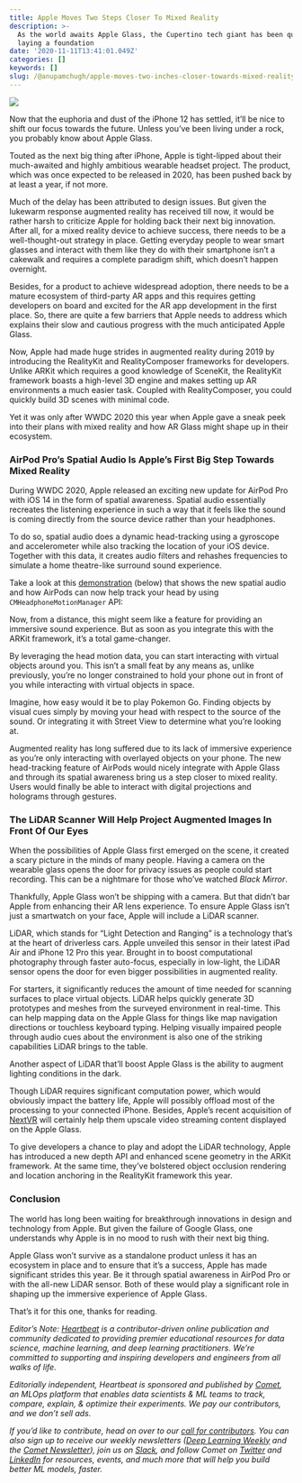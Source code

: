 ```yaml
---
title: Apple Moves Two Steps Closer To Mixed Reality
description: >-
  As the world awaits Apple Glass, the Cupertino tech giant has been quietly
  laying a foundation
date: '2020-11-11T13:41:01.049Z'
categories: []
keywords: []
slug: /@anupamchugh/apple-moves-two-inches-closer-towards-mixed-reality-81734b524509
---
```


![](/Users/anupamchugh/Downloads/medium-export-a4b48d5fe977f1f289836fecb566e574d085c11debefe6da1b475ac0c8622324/posts/md_1703150257140/img/1__dyYsj2q5N__vqUnQA9v3tfA.jpeg)

Now that the euphoria and dust of the iPhone 12 has settled, it’ll be nice to shift our focus towards the future. Unless you’ve been living under a rock, you probably know about Apple Glass.

Touted as the next big thing after iPhone, Apple is tight-lipped about their much-awaited and highly ambitious wearable headset project. The product, which was once expected to be released in 2020, has been pushed back by at least a year, if not more.

Much of the delay has been attributed to design issues. But given the lukewarm response augmented reality has received till now, it would be rather harsh to criticize Apple for holding back their next big innovation. After all, for a mixed reality device to achieve success, there needs to be a well-thought-out strategy in place. Getting everyday people to wear smart glasses and interact with them like they do with their smartphone isn’t a cakewalk and requires a complete paradigm shift, which doesn’t happen overnight.

Besides, for a product to achieve widespread adoption, there needs to be a mature ecosystem of third-party AR apps and this requires getting developers on board and excited for the AR app development in the first place. So, there are quite a few barriers that Apple needs to address which explains their slow and cautious progress with the much anticipated Apple Glass.

Now, Apple had made huge strides in augmented reality during 2019 by introducing the RealityKit and RealityComposer frameworks for developers. Unlike ARKit which requires a good knowledge of SceneKit, the RealityKit framework boasts a high-level 3D engine and makes setting up AR environments a much easier task. Coupled with RealityComposer, you could quickly build 3D scenes with minimal code.

Yet it was only after WWDC 2020 this year when Apple gave a sneak peek into their plans with mixed reality and how AR Glass might shape up in their ecosystem.

### AirPod Pro’s Spatial Audio Is Apple’s First Big Step Towards Mixed Reality

During WWDC 2020, Apple released an exciting new update for AirPod Pro with iOS 14 in the form of spatial awareness. Spatial audio essentially recreates the listening experience in such a way that it feels like the sound is coming directly from the source device rather than your headphones.

To do so, spatial audio does a dynamic head-tracking using a gyroscope and accelerometer while also tracking the location of your iOS device. Together with this data, it creates audio filters and rehashes frequencies to simulate a home theatre-like surround sound experience.

Take a look at this [demonstration](https://twitter.com/ConcreteSciFi/status/1310451660842385411) (below) that shows the new spatial audio and how AirPods can now help track your head by using `CMHeadphoneMotionManager` API:

Now, from a distance, this might seem like a feature for providing an immersive sound experience. But as soon as you integrate this with the ARKit framework, it’s a total game-changer.

By leveraging the head motion data, you can start interacting with virtual objects around you. This isn’t a small feat by any means as, unlike previously, you’re no longer constrained to hold your phone out in front of you while interacting with virtual objects in space.

Imagine, how easy would it be to play Pokemon Go. Finding objects by visual cues simply by moving your head with respect to the source of the sound. Or integrating it with Street View to determine what you’re looking at.

Augmented reality has long suffered due to its lack of immersive experience as you’re only interacting with overlayed objects on your phone. The new head-tracking feature of AirPods would nicely integrate with Apple Glass and through its spatial awareness bring us a step closer to mixed reality. Users would finally be able to interact with digital projections and holograms through gestures.

### The LiDAR Scanner Will Help Project Augmented Images In Front Of Our Eyes

When the possibilities of Apple Glass first emerged on the scene, it created a scary picture in the minds of many people. Having a camera on the wearable glass opens the door for privacy issues as people could start recording. This can be a nightmare for those who’ve watched _Black Mirror_.

Thankfully, Apple Glass won’t be shipping with a camera. But that didn’t bar Apple from enhancing their AR lens experience. To ensure Apple Glass isn’t just a smartwatch on your face, Apple will include a LiDAR scanner.

LiDAR, which stands for “Light Detection and Ranging” is a technology that’s at the heart of driverless cars. Apple unveiled this sensor in their latest iPad Air and iPhone 12 Pro this year. Brought in to boost computational photography through faster auto-focus, especially in low-light, the LiDAR sensor opens the door for even bigger possibilities in augmented reality.

For starters, it significantly reduces the amount of time needed for scanning surfaces to place virtual objects. LiDAR helps quickly generate 3D prototypes and meshes from the surveyed environment in real-time. This can help mapping data on the Apple Glass for things like map navigation directions or touchless keyboard typing. Helping visually impaired people through audio cues about the environment is also one of the striking capabilities LiDAR brings to the table.

Another aspect of LiDAR that’ll boost Apple Glass is the ability to augment lighting conditions in the dark.

Though LiDAR requires significant computation power, which would obviously impact the battery life, Apple will possibly offload most of the processing to your connected iPhone. Besides, Apple’s recent acquisition of [NextVR](https://medium.com/big-tech/the-future-of-watching-films-and-sports-is-through-virtual-reality-edf192e7711e) will certainly help them upscale video streaming content displayed on the Apple Glass.

To give developers a chance to play and adopt the LiDAR technology, Apple has introduced a new depth API and enhanced scene geometry in the ARKit framework. At the same time, they’ve bolstered object occlusion rendering and location anchoring in the RealityKit framework this year.

### Conclusion

The world has long been waiting for breakthrough innovations in design and technology from Apple. But given the failure of Google Glass, one understands why Apple is in no mood to rush with their next big thing.

Apple Glass won’t survive as a standalone product unless it has an ecosystem in place and to ensure that it’s a success, Apple has made significant strides this year. Be it through spatial awareness in AirPod Pro or with the all-new LiDAR sensor. Both of these would play a significant role in shaping up the immersive experience of Apple Glass.

That’s it for this one, thanks for reading.

_Editor’s Note:_ [_Heartbeat_](https://heartbeat.comet.ml/) _is a contributor-driven online publication and community dedicated to providing premier educational resources for data science, machine learning, and deep learning practitioners. We’re committed to supporting and inspiring developers and engineers from all walks of life._

_Editorially independent, Heartbeat is sponsored and published by_ [_Comet_](http://comet.ml/?utm_campaign=heartbeat-statement&utm_source=blog&utm_medium=medium)_, an MLOps platform that enables data scientists & ML teams to track, compare, explain, & optimize their experiments. We pay our contributors, and we don’t sell ads._

_If you’d like to contribute, head on over to our_ [_call for contributors_](https://heartbeat.fritz.ai/call-for-contributors-october-2018-update-fee7f5b80f3e)_. You can also sign up to receive our weekly newsletters (_[_Deep Learning Weekly_](https://www.deeplearningweekly.com/) _and the_ [_Comet Newsletter_](https://info.comet.ml/newsletter-signup/)_), join us on_ [](https://join.slack.com/t/fritz-ai-community/shared_invite/enQtNTY5NDM2MTQwMTgwLWU4ZDEwNTAxYWE2YjIxZDllMTcxMWE4MGFhNDk5Y2QwNTcxYzEyNWZmZWEwMzE4NTFkOWY2NTM0OGQwYjM5Y2U)[_Slack_](https://join.slack.com/t/cometml/shared_invite/zt-49v4zxxz-qHcTeyrMEzqZc5lQb9hgvw)_, and follow Comet on_ [_Twitter_](https://twitter.com/Cometml) _and_ [_LinkedIn_](https://www.linkedin.com/company/comet-ml/) _for resources, events, and much more that will help you build better ML models, faster._